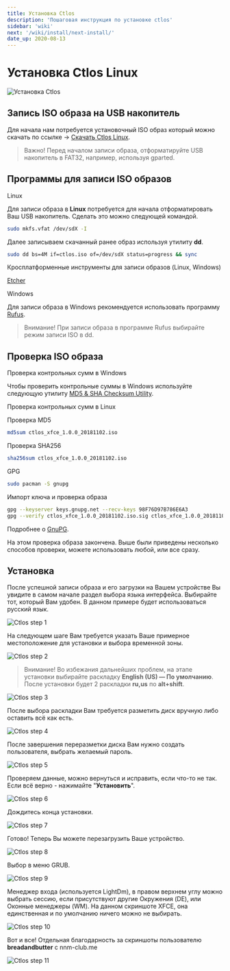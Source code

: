 ```yaml
---
title: Установка Ctlos
description: 'Пошаговая инструкция по установке ctlos'
sidebar: 'wiki'
next: '/wiki/install/next-install/'
date_up: 2020-08-13
---
```


# Установка Ctlos Linux

![Установка Ctlos](../images/install/programming.svg)

## Запись ISO образа на USB накопитель

Для начала нам потребуется установочный ISO образ который можно скачать по ссылке → [Скачать Ctlos Linux](https://Killer-OS-Oficial.github.io/get).

> Важно! Перед началом записи образа, отформатируйте USB накопитель в FAT32, например, используя gparted.

## Программы для записи ISO образов

Linux

Для записи образа в **Linux** потребуется для начала отформатировать Ваш USB накопитель. Сделать это можно следующей командой.

```bash
sudo mkfs.vfat /dev/sdX -I
```
Далее записываем скачанный ранее образ используя утилиту **dd**.

```bash
sudo dd bs=4M if=ctlos.iso of=/dev/sdX status=progress && sync
```

Кросплатформенные инструменты для записи образов (Linux, Windows)

[Etcher](https://etcher.io/ "https://etcher.io/")

Windows

Для записи образа в Windows рекомендуется использовать программу [Rufus](https://rufus.akeo.ie/ "https://rufus.akeo.ie/").

> Внимание! При записи образа в программе Rufus выбирайте режим записи ISO в dd.

## Проверка ISO образа

Проверка контрольных сумм в Windows

Чтобы проверить контрольные суммы в Windows используйте следующую утилиту [MD5 & SHA Checksum Utility](http://raylin.wordpress.com/downloads/md5-sha-1-checksum-utility/).

Проверка контрольных сумм в Linux

Проверка MD5

```bash
md5sum ctlos_xfce_1.0.0_20181102.iso
```

Проверка  SHA256

```bash
sha256sum ctlos_xfce_1.0.0_20181102.iso
```

GPG

```bash
sudo pacman -S gnupg
```

Импорт ключа и проверка образа

```bash
gpg --keyserver keys.gnupg.net --recv-keys 98F76D97B786E6A3
gpg --verify ctlos_xfce_1.0.0_20181102.iso.sig ctlos_xfce_1.0.0_20181102.iso
```

Подробнее о [GnuPG](/wiki/other/gnupg/).

На этом проверка образа закончена. Выше были приведены несколько способов проверки, можете использовать любой, или все сразу.

## Установка

<!-- <div class="embed-responsive embed-responsive-16by9">
  <iframe src="https://www.youtube.com/embed/xaaAoakklfQ" frameborder="0" allow="accelerometer; autoplay; encrypted-media; gyroscope; picture-in-picture" allowfullscreen></iframe>
</div> -->

После успешной записи образа и его загрузки на Вашем устройстве Вы увидите в самом начале раздел выбора языка интерфейса. Выбирайте тот, который Вам удобен. В данном примере будет использоваться русский язык.

![Ctlos step 1](../images/install/1.png)

На следующем шаге Вам требуется указать Ваше примерное местоположение для установки и выбора временной зоны.

![Ctlos step 2](../images/install/2.png)

> Внимание! Во избежания дальнейших проблем, на этапе установки выбирайте раскладку **English (US) — По умолчанию**. После установки будет 2 раскладки **ru,us** по **alt+shift**.

![Ctlos step 3](../images/install/3.png)

После выбора раскладки Вам требуется разметить диск вручную либо оставить всё как есть.

![Ctlos step 4](../images/install/4.png)

После завершения переразметки диска Вам нужно создать пользователя, выбрать желаемый пароль.

![Ctlos step 5](../images/install/5.png)

Проверяем данные, можно вернуться и исправить, если что-то не так. Если всё верно - нажимайте "**Установить**".

![Ctlos step 6](../images/install/6.png)

Дождитесь конца установки.

![Ctlos step 7](../images/install/7.png)

Готово! Теперь Вы можете перезагрузить Ваше устройство.

![Ctlos step 8](../images/install/8.png)

Выбор в меню GRUB.

![Ctlos step 9](../images/install/9.png)

Менеджер входа (используется LightDm), в правом верхнем углу можно выбрать сессию, если присутствуют другие Окружения (DE), или Оконные менеджеры (WM). На данном скриншоте XFCE, она единственная и по умолчанию ничего можно не выбирать.

![Ctlos step 10](../images/install/10.png)

Вот и все! Отдельная благодарность за скриншоты пользователю **breadandbutter** с nnm-club.me

![Ctlos step 11](../images/install/11.png)
